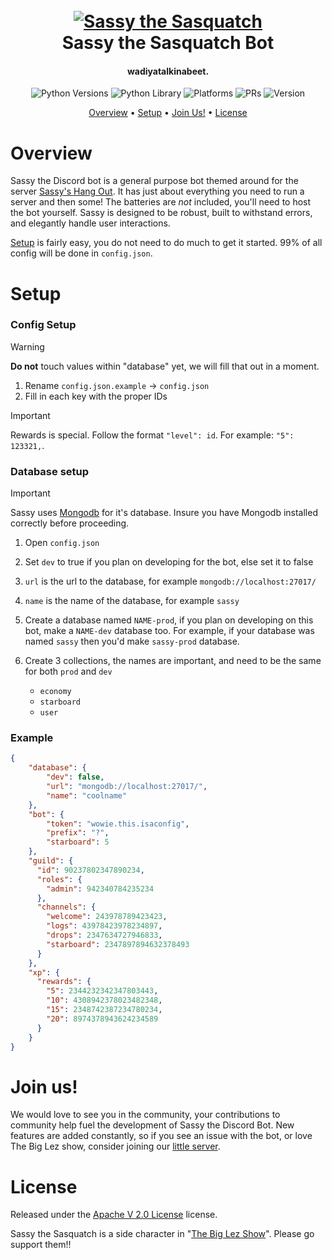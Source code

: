 <h1 align="center">
    <br>
    <a href="https://www.youtube.com/watch?v=9OmR0ypCyOU"><img src="https://i.ytimg.com/vi/QvIgmc2G6lk/maxresdefault.jpg" alt="Sassy the Sasquatch"></a>
    <br>
    Sassy the Sasquatch Bot
    <br>
</h1>

<h4 align="center">wadiyatalkinabeet.</h4>

<p align="center">
    <img alt="Python Versions" src="https://img.shields.io/badge/Python-3.9 | 3.10 | 3.11 | 3.12-yellow">
    <img alt="Python Library" src="https://img.shields.io/badge/Library-discord.py-blue">
    <img alt="Platforms" src="https://img.shields.io/badge/Platforms-Windows 10 | Linux (Debian)-green">
    <img alt="PRs" src="https://img.shields.io/badge/PRs-welcome-green">
    <img alt="Version" src="https://img.shields.io/badge/Version-1.6.3-green">
</p>


[//]: # (Quick Menu)

<p align="center">
    <a href="#overview">Overview</a>
    •
    <a href="#setup">Setup</a>
    •
    <a href="#join-us">Join Us!</a>
    •
    <a href="#license">License</a>
</p>

# Overview

Sassy the Discord bot is a general purpose bot themed around for the server [Sassy's Hang Out](https://discord.gg/HxFxPF3n25). It has just about everything you need to run a server and then some! The batteries are *not* included, you'll need to host the bot yourself. Sassy is designed to be robust, built to withstand errors, and elegantly handle user interactions.

[Setup](#setup) is fairly easy, you do not need to do much to get it started. 99% of all config will be done in `config.json`.



# Setup

### Config Setup
> [!WARNING]
> **Do not** touch values within "database" yet, we will fill that out in a moment.

1. Rename `config.json.example` -> `config.json`
2. Fill in each key with the proper IDs

> [!IMPORTANT]
> Rewards is special. Follow the format `"level": id`. For example: `"5": 123321,`.

### Database setup

> [!IMPORTANT]
> Sassy uses [Mongodb](https://www.mongodb.com/) for it's database. Insure you have Mongodb installed correctly before proceeding.

1. Open `config.json`
2. Set `dev` to true if you plan on developing for the bot, else set it to false
3. `url` is the url to the database, for example `mongodb://localhost:27017/`
4. `name` is the name of the database, for example `sassy`

5. Create a database named `NAME-prod`, if you plan on developing on this bot, make a `NAME-dev` database too. For example, if your database was named `sassy` then you'd make `sassy-prod` database.
6. Create 3 collections, the names are important, and need to be the same for both `prod` and `dev`
    * `economy`
    * `starboard`
    * `user`


### Example
```json
{
    "database": {
        "dev": false,
        "url": "mongodb://localhost:27017/",
        "name": "coolname" 
    },
    "bot": {
        "token": "wowie.this.isaconfig",
        "prefix": "?",
        "starboard": 5
    },
    "guild": {
      "id": 90237802347890234,
      "roles": {
        "admin": 942340784235234
      },
      "channels": {
        "welcome": 243978789423423,
        "logs": 43978423978234897,
        "drops": 2347634727946833,
        "starboard": 2347897894632378493
      }
    },
    "xp": {
      "rewards": {
        "5": 2344232342347803443,
        "10": 4308942378023482348,
        "15": 2348742387234780234,
        "20": 8974378943624234589
      }
    }
}
```


# Join us!
We would love to see you in the community, your contributions to community help fuel the development of Sassy the Discord Bot. New features are added constantly, so if you see an issue with the bot, or love The Big Lez show, consider joining our [little server](https://discord.gg/HxFxPF3n25).


# License
Released under the [Apache V 2.0 License](LICENSE) license.

Sassy the Sasquatch is a side character in "[The Big Lez Show](https://www.youtube.com/@THEBIGLEZSHOWOFFICIAL)". Please go support them!!